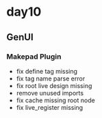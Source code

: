 # day10

## GenUI

### Makepad Plugin

- fix define tag missing
- fix tag name parse error
- fix root live design missing
- remove unused imports
- fix cache missing root node
- fix live_register missing
